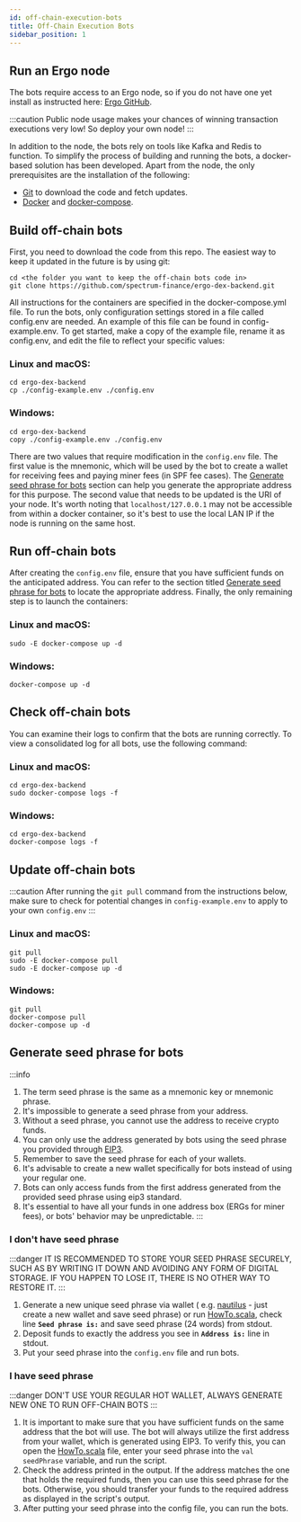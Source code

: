 ```yaml
---
id: off-chain-execution-bots
title: Off-Chain Execution Bots
sidebar_position: 1
---
```


## Run an Ergo node

The bots require access to an Ergo node, so if you do not have one yet install as instructed
here: [Ergo GitHub](https://github.com/ergoplatform/ergo).

:::caution
Public node usage makes your chances of winning transaction executions very low!
So deploy your own node!
:::

In addition to the node, the bots rely on tools like Kafka and Redis to function. To simplify the process of building
and running the bots, a docker-based solution has been developed. Apart from the node, the only prerequisites are the
installation of the following:

- [Git](https://git-scm.com/) to download the code and fetch updates.
- [Docker](https://www.docker.com/get-started) and [docker-compose](https://docs.docker.com/compose/install/).

## Build off-chain bots

First, you need to download the code from this repo. The easiest way to keep it updated in the future is by using git:

```
cd <the folder you want to keep the off-chain bots code in>
git clone https://github.com/spectrum-finance/ergo-dex-backend.git
```

All instructions for the containers are specified in the docker-compose.yml file. To run the bots, only configuration
settings stored in a file called config.env are needed. An example of this file can be found in config-example.env. To
get started, make a copy of the example file, rename it as config.env, and edit the file to reflect your specific
values:

### Linux and macOS:

```
cd ergo-dex-backend
cp ./config-example.env ./config.env
```

### Windows:

```
cd ergo-dex-backend
copy ./config-example.env ./config.env
```

There are two values that require modification in the `config.env` file. The first value is the mnemonic, which will be
used by the bot to create a wallet for receiving fees and paying miner fees (in SPF fee cases).
The [Generate seed phrase for bots](#generate-seed-phrase-for-bots) section can help you generate the appropriate
address for this purpose. The second value that needs to be updated is the URI of your node. It's worth noting
that `localhost/127.0.0.1` may not be accessible from within a docker container, so it's best to use the local LAN IP if
the node is running on the same host.

## Run off-chain bots

After creating the `config.env` file, ensure that you have sufficient funds on the anticipated address. You can refer to
the section titled [Generate seed phrase for bots](#generate-seed-phrase-for-bots) to locate the appropriate address.
Finally, the only remaining step is to launch the containers:

### Linux and macOS:

```
sudo -E docker-compose up -d
```

### Windows:

```
docker-compose up -d
```

## Check off-chain bots

You can examine their logs to confirm that the bots are running correctly. To view a consolidated log for all bots, use
the following command:

### Linux and macOS:

```
cd ergo-dex-backend
sudo docker-compose logs -f
```

### Windows:

```
cd ergo-dex-backend
docker-compose logs -f
```

## Update off-chain bots

:::caution
After running the `git pull` command from the instructions below, make sure to check for potential changes
in `config-example.env` to apply to your own `config.env`
:::

### Linux and macOS:

```
git pull
sudo -E docker-compose pull
sudo -E docker-compose up -d
```

### Windows:

```
git pull
docker-compose pull
docker-compose up -d
```

## Generate seed phrase for bots

:::info

1. The term seed phrase is the same as a mnemonic key or mnemonic phrase.
2. It's impossible to generate a seed phrase from your address.
3. Without a seed phrase, you cannot use the address to receive crypto funds.
4. You can only use the address generated by bots using the seed phrase you provided
   through [EIP3](https://github.com/ergoplatform/eips/blob/master/eip-0003.md).
5. Remember to save the seed phrase for each of your wallets.
6. It's advisable to create a new wallet specifically for bots instead of using your regular one.
7. Bots can only access funds from the first address generated from the provided seed phrase using eip3 standard.
8. It's essential to have all your funds in one address box (ERGs for miner fees), or bots' behavior may be
   unpredictable.
   :::

### I don't have seed phrase

:::danger
IT IS RECOMMENDED TO STORE YOUR SEED PHRASE SECURELY, SUCH AS BY WRITING IT DOWN AND AVOIDING ANY FORM OF DIGITAL
STORAGE. IF YOU HAPPEN TO LOSE IT, THERE IS NO OTHER WAY TO RESTORE IT.
:::

1. Generate a new unique seed phrase via wallet (
   e.g. [nautilus](https://chrome.google.com/webstore/detail/nautilus-wallet/gjlmehlldlphhljhpnlddaodbjjcchai) - just
   create a new wallet and save seed phrase) or
   run [HowTo.scala](https://github.com/spectrum-finance/ergo-dex-backend/blob/master/modules/amm-executor/src/test/scala/org/ergoplatfrom/dex/executor/amm/HowTo.scala),
   check line **`Seed phrase is:`** and save seed phrase (24 words) from stdout.
2. Deposit funds to exactly the address you see in **`Address is:`** line in stdout.
3. Put your seed phrase into the `config.env` file and run bots.

### I have seed phrase

:::danger
DON'T USE YOUR REGULAR HOT WALLET, ALWAYS GENERATE NEW ONE TO RUN OFF-CHAIN BOTS
:::

1. It is important to make sure that you have sufficient funds on the same address that the bot will use. The bot will
   always utilize the first address from your wallet, which is generated using EIP3. To verify this, you can open
   the [HowTo.scala](https://github.com/spectrum-finance/ergo-dex-backend/blob/master/modules/amm-executor/src/test/scala/org/ergoplatfrom/dex/executor/amm/HowTo.scala)
   file, enter your seed phrase into the `val seedPhrase` variable, and run the script.
2. Check the address printed in the output. If the address matches the one that holds the required funds, then you can
   use this seed phrase for the bots. Otherwise, you should transfer your funds to the required address as displayed in
   the script's output.
3. After putting your seed phrase into the config file, you can run the bots.
